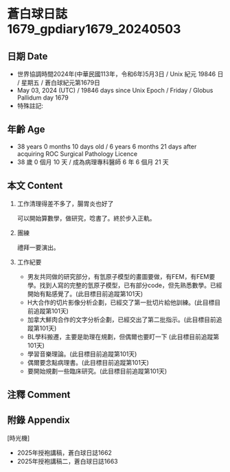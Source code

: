 [_metadata_:encoding]: - "utf-8"
[_metadata_:language]: - "zh-Hant-TW"
[_metadata_:fileformat]: - "markdown"
[_metadata_:MIME_type]: - "text/plain"
[_metadata_:markdown_version]: - "commonmark version 0.30"
[_metadata_:markdown_spec]: - "https://spec.commonmark.org/0.30/"

# 蒼白球日誌1679_gpdiary1679_20240503 #

## 日期 Date ##

* 世界協調時間2024年(中華民國113年，令和6年)5月3日 / Unix 紀元 19846 日 / 星期五 / 蒼白球紀元第1679日
* May 03, 2024 (UTC) / 19846 days since Unix Epoch / Friday / Globus Pallidum day 1679
* 特殊註記:

## 年齡 Age ##

* 38 years 0 months 10 days old / 6 years 6 months 21 days after acquiring ROC Surgical Pathology Licence
* 38 歲 0 個月 10 天 / 成為病理專科醫師 6 年 6 個月 21 天

## 本文 Content ##

1. 工作清理得差不多了，腸胃炎也好了

    可以開始算數學，做研究，唸書了。終於步入正軌。

2. 團練

    禮拜一要演出。

3. 工作紀要

    - 男友共同做的研究部分，有氫原子模型的畫圖要做，有FEM，有FEM要學。找到人寫的完整的氫原子模型，已有部分code，但先熟悉數學。已經開始有點感覺了。(此目標目前追蹤第101天)
   - H大合作的切片影像分析企劃，已經交了第一批切片給他訓練。(此目標目前追蹤第101天)
   - 加拿大鮮肉合作的文字分析企劃，已經交出了第二批指示。(此目標目前追蹤第101天)
   - BL學科搬遷，主要是助理在規劃，但偶爾也要盯一下 (此目標目前追蹤第101天)
   - 學習音樂理論。(此目標目前追蹤第101天)
   - 偶爾要念點病理書。(此目標目前追蹤第101天)
   - 要開始規劃一些臨床研究。(此目標目前追蹤第101天)


## 注釋 Comment ##


## 附錄 Appendix ##
[時光機]
- 2025年授袍講稿，蒼白球日誌1662
- 2025年授袍講稿二，蒼白球日誌1663
